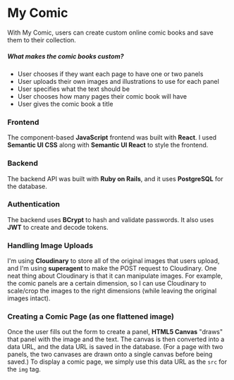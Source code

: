 # My Comic

With My Comic, users can create custom online comic books and save them to their collection.

##### What makes the comic books custom?

* User chooses if they want each page to have one or two panels
* User uploads their own images and illustrations to use for each panel
* User specifies what the text should be
* User chooses how many pages their comic book will have
* User gives the comic book a title

### Frontend

The component-based **JavaScript** frontend was built with **React**. I used **Semantic UI CSS** along with **Semantic UI React** to style the frontend.

### Backend

The backend API was built with **Ruby on Rails**, and it uses **PostgreSQL** for the database.

### Authentication

The backend uses **BCrypt** to hash and validate passwords. It also uses **JWT** to create and decode tokens.

### Handling Image Uploads

I'm using **Cloudinary** to store all of the original images that users upload, and I'm using **superagent** to make the POST request to Cloudinary. One neat thing about Cloudinary is that it can manipulate images. For example, the comic panels are a certain dimension, so I can use Cloudinary to scale/crop the images to the right dimensions (while leaving the original images intact).

### Creating a Comic Page (as one flattened image)

Once the user fills out the form to create a panel, **HTML5 Canvas** "draws" that panel with the image and the text. The canvas is then converted into a data URL, and the data URL is saved in the database. (For a page with two panels, the two canvases are drawn onto a single canvas before being saved.) To display a comic page, we simply use this data URL as the `src` for the `img` tag.
